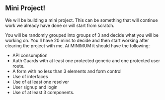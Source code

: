 ## Mini Project!

We will be building a mini project. This can be something that will continue work we already have done or will start from scratch.

You will be randomly grouped into groups of 3 and decide what you will be working on. You'll have 20 mins to decide and then start working after clearing the project with me. At MINIMUM it should have the following:

* API consumption
* Auth Guards with at least one protected generic and one protected user route.
* A form with no less than 3 elements and form control
* Use of interfaces
* Use of at least one resolver
* User signup and login
* Use of at least 3 components.
